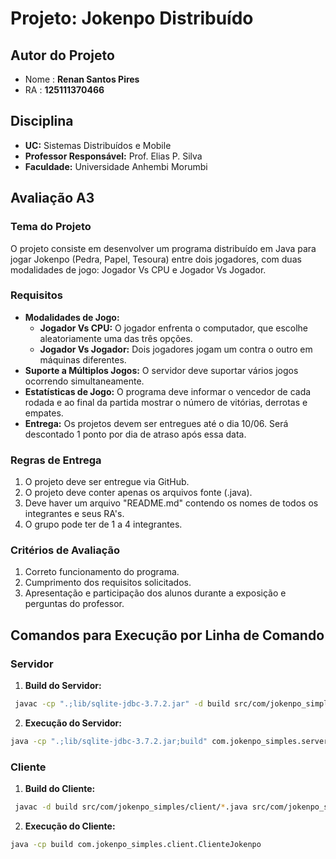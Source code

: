 # Projeto: Jokenpo Distribuído

## Autor do Projeto
- Nome : **Renan Santos Pires**
- RA : **125111370466**


## Disciplina
- **UC:** Sistemas Distribuídos e Mobile
- **Professor Responsável:** Prof. Elias P. Silva
- **Faculdade:** Universidade Anhembi Morumbi

## Avaliação A3

### Tema do Projeto
O projeto consiste em desenvolver um programa distribuído em Java para jogar Jokenpo (Pedra, Papel, Tesoura) entre dois jogadores, com duas modalidades de jogo: Jogador Vs CPU e Jogador Vs Jogador.

### Requisitos
- **Modalidades de Jogo:**
  - **Jogador Vs CPU:** O jogador enfrenta o computador, que escolhe aleatoriamente uma das três opções.
  - **Jogador Vs Jogador:** Dois jogadores jogam um contra o outro em máquinas diferentes.
- **Suporte a Múltiplos Jogos:** O servidor deve suportar vários jogos ocorrendo simultaneamente.
- **Estatísticas de Jogo:** O programa deve informar o vencedor de cada rodada e ao final da partida mostrar o número de vitórias, derrotas e empates.
- **Entrega:** Os projetos devem ser entregues até o dia 10/06. Será descontado 1 ponto por dia de atraso após essa data.

### Regras de Entrega
1. O projeto deve ser entregue via GitHub.
2. O projeto deve conter apenas os arquivos fonte (.java).
3. Deve haver um arquivo "README.md" contendo os nomes de todos os integrantes e seus RA's.
4. O grupo pode ter de 1 a 4 integrantes.

### Critérios de Avaliação
1. Correto funcionamento do programa.
2. Cumprimento dos requisitos solicitados.
3. Apresentação e participação dos alunos durante a exposição e perguntas do professor.

## Comandos para Execução por Linha de Comando

### Servidor
1. **Build do Servidor:**
```sh
 javac -cp ".;lib/sqlite-jdbc-3.7.2.jar" -d build src/com/jokenpo_simples/server/model/*.java src/com/jokenpo_simples/server/controller/*.java
```
2. **Execução do Servidor:**
```sh
java -cp ".;lib/sqlite-jdbc-3.7.2.jar;build" com.jokenpo_simples.server.controller.Servidor
```

### Cliente
1. **Build do Cliente:**

```sh
 javac -d build src/com/jokenpo_simples/client/*.java src/com/jokenpo_simples/client/controller/*.java src/com/jokenpo_simples/client/model/*.java src/com/jokenpo_simples/client/view/*.java
```

2. **Execução do Cliente:**
```sh
java -cp build com.jokenpo_simples.client.ClienteJokenpo                            
```